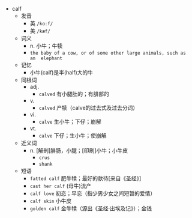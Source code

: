 - calf
  - 发音
    - 英 `/kɑːf/`
    - 美 `/kæf/`
  - 词义
    - n. 小牛；牛犊
    - `the baby of a cow, or of some other large animals, such as an  elephant`
  - 记忆
    - 小牛(calf)是半(half)大的牛
  - 同根词
    - adj.
      - `calved` 有小腿肚的；有腓部的
    - v.
      - `calved` 产犊（calve的过去式及过去分词）
    - vi.
      - `calve` 生小牛；下仔；崩解
    - vt.
      - `calve` 下仔；生小牛；使崩解
  - 近义词
    - n. [解剖]腓肠，小腿；[印刷]小牛；小牛皮
      - `crus`
      - `shank`
  - 短语
    - `fatted calf` 肥牛犊；最好的款待[来自《圣经》] 
    - `cast her calf` (母牛)流产 
    - `calf love` 初恋；早恋（指少男少女之间短暂的爱情） 
    - `calf skin` 小牛皮 
    - `golden calf` 金牛犊（源出《圣经·出埃及记》）；金钱 

